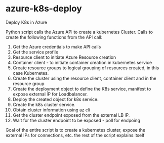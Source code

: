 # azure-k8s-deploy
Deploy K8s in Azure

Python script calls the Azure API to create a kubernetes Cluster. Calls to create the following functions from the API call:

1. Get the Azure credentials to make API calls
2. Get the service profile
3. Resource client to initiate Azure Resource creation
4. Container client - to initiate container creation in kubernetes service
5. Create resource groups to logical grouping of resources created, in this case Kubernetes.
6. Create the cluster using the resource client, container client and in the resource group
7. Create the deployment object to define the K8s service, manifest to expose external IP for Loadbalancer.
8. Deploy the created object for k8s service.
9. Create the k8s cluster service.
10. Obtain cluster information using az cli
11. Get the cluster endpoint exposed from the external LB IP.
12. Wait for the cluster endpoint to be exposed - poll for endpoing

Goal of the entire script is to create a kubernetes cluster, expose the external IPs for connections, etc.
the rest of the script explains itself
